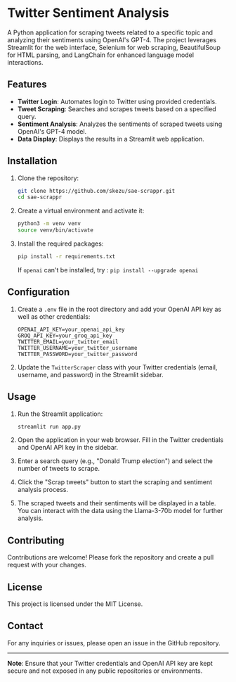 # Twitter Sentiment Analysis

A Python application for scraping tweets related to a specific topic and analyzing their sentiments using OpenAI's GPT-4. The project leverages Streamlit for the web interface, Selenium for web scraping, BeautifulSoup for HTML parsing, and LangChain for enhanced language model interactions.

## Features

- **Twitter Login**: Automates login to Twitter using provided credentials.
- **Tweet Scraping**: Searches and scrapes tweets based on a specified query.
- **Sentiment Analysis**: Analyzes the sentiments of scraped tweets using OpenAI's GPT-4 model.
- **Data Display**: Displays the results in a Streamlit web application.

## Installation

1. Clone the repository:
    ```bash
    git clone https://github.com/skezu/sae-scrappr.git
    cd sae-scrappr
    ```

2. Create a virtual environment and activate it:
    ```bash
    python3 -m venv venv
    source venv/bin/activate
    ```

3. Install the required packages:
    ```bash
    pip install -r requirements.txt
    ```
    If `openai` can't be installed, try : `pip install --upgrade openai`

## Configuration

1. Create a `.env` file in the root directory and add your OpenAI API key as well as other credentials:
    ```plaintext
    OPENAI_API_KEY=your_openai_api_key
    GROQ_API_KEY=your_groq_api_key
    TWITTER_EMAIL=your_twitter_email
    TWITTER_USERNAME=your_twitter_username
    TWITTER_PASSWORD=your_twitter_password
    ```

2. Update the `TwitterScraper` class with your Twitter credentials (email, username, and password) in the Streamlit sidebar.

## Usage

1. Run the Streamlit application:
    ```bash
    streamlit run app.py
    ```

2. Open the application in your web browser. Fill in the Twitter credentials and OpenAI API key in the sidebar.

3. Enter a search query (e.g., "Donald Trump election") and select the number of tweets to scrape.

4. Click the "Scrap tweets" button to start the scraping and sentiment analysis process.

5. The scraped tweets and their sentiments will be displayed in a table. You can interact with the data using the Llama-3-70b model for further analysis.

## Contributing

Contributions are welcome! Please fork the repository and create a pull request with your changes.

## License

This project is licensed under the MIT License.

## Contact

For any inquiries or issues, please open an issue in the GitHub repository.

---

**Note**: Ensure that your Twitter credentials and OpenAI API key are kept secure and not exposed in any public repositories or environments.
